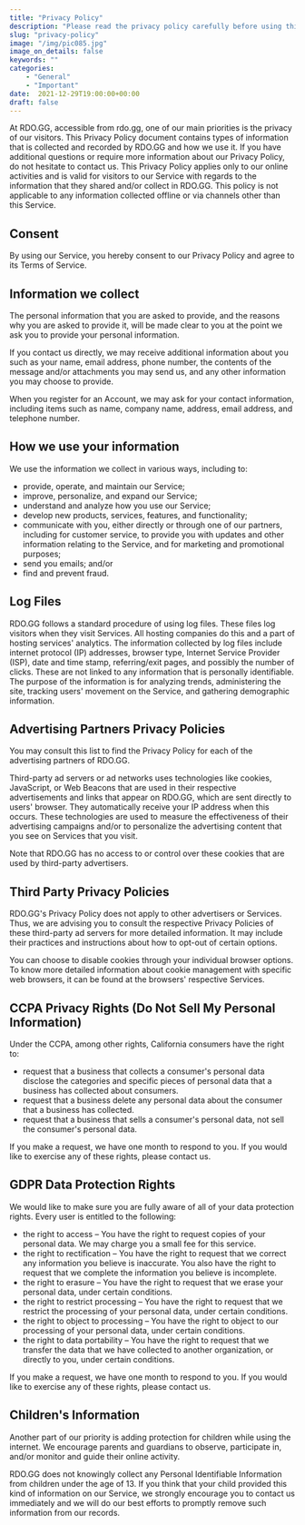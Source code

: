 ```yaml
---
title: "Privacy Policy"
description: "Please read the privacy policy carefully before using this website and service(s)."
slug: "privacy-policy"
image: "/img/pic085.jpg"
image_on_details: false
keywords: ""
categories: 
    - "General"
    - "Important"
date:  2021-12-29T19:00:00+00:00
draft: false
---
```


At RDO.GG, accessible from rdo.gg, one of our main priorities is the privacy of our visitors. This Privacy Policy document contains types of information that is collected and recorded by RDO.GG and how we use it. If you have additional questions or require more information about our Privacy Policy, do not hesitate to contact us. This Privacy Policy applies only to our online activities and is valid for visitors to our Service with regards to the information that they shared and/or collect in RDO.GG. This policy is not applicable to any information collected offline or via channels other than this Service.

## Consent
By using our Service, you hereby consent to our Privacy Policy and agree to its Terms of Service.

## Information we collect
The personal information that you are asked to provide, and the reasons why you are asked to provide it, will be made clear to you at the point we ask you to provide your personal information.

If you contact us directly, we may receive additional information about you such as your name, email address, phone number, the contents of the message and/or attachments you may send us, and any other information you may choose to provide.

When you register for an Account, we may ask for your contact information, including items such as name, company name, address, email address, and telephone number.

## How we use your information
We use the information we collect in various ways, including to:

- provide, operate, and maintain our Service;
- improve, personalize, and expand our Service;
- understand and analyze how you use our Service;
- develop new products, services, features, and functionality;
- communicate with you, either directly or through one of our partners, including for customer service, to provide you with updates and other information relating to the Service, and for marketing and promotional purposes;
- send you emails; and/or
- find and prevent fraud.

## Log Files
RDO.GG follows a standard procedure of using log files. These files log visitors when they visit Services. All hosting companies do this and a part of hosting services' analytics. The information collected by log files include internet protocol (IP) addresses, browser type, Internet Service Provider (ISP), date and time stamp, referring/exit pages, and possibly the number of clicks. These are not linked to any information that is personally identifiable. The purpose of the information is for analyzing trends, administering the site, tracking users' movement on the Service, and gathering demographic information.

## Advertising Partners Privacy Policies
You may consult this list to find the Privacy Policy for each of the advertising partners of RDO.GG.

Third-party ad servers or ad networks uses technologies like cookies, JavaScript, or Web Beacons that are used in their respective advertisements and links that appear on RDO.GG, which are sent directly to users' browser. They automatically receive your IP address when this occurs. These technologies are used to measure the effectiveness of their advertising campaigns and/or to personalize the advertising content that you see on Services that you visit.

Note that RDO.GG has no access to or control over these cookies that are used by third-party advertisers.

## Third Party Privacy Policies
RDO.GG's Privacy Policy does not apply to other advertisers or Services. Thus, we are advising you to consult the respective Privacy Policies of these third-party ad servers for more detailed information. It may include their practices and instructions about how to opt-out of certain options.

You can choose to disable cookies through your individual browser options. To know more detailed information about cookie management with specific web browsers, it can be found at the browsers' respective Services.

## CCPA Privacy Rights (Do Not Sell My Personal Information)
Under the CCPA, among other rights, California consumers have the right to:
- request that a business that collects a consumer's personal data disclose the categories and specific pieces of personal data that a business has collected about consumers.
- request that a business delete any personal data about the consumer that a business has collected.
- request that a business that sells a consumer's personal data, not sell the consumer's personal data.

If you make a request, we have one month to respond to you. If you would like to exercise any of these rights, please contact us.

## GDPR Data Protection Rights
We would like to make sure you are fully aware of all of your data protection rights. Every user is entitled to the following:

- the right to access – You have the right to request copies of your personal data. We may charge you a small fee for this service.
- the right to rectification – You have the right to request that we correct any information you believe is inaccurate. You also have the right to request that we complete the information you believe is incomplete.
- the right to erasure – You have the right to request that we erase your personal data, under certain conditions.
- the right to restrict processing – You have the right to request that we restrict the processing of your personal data, under certain conditions.
- the right to object to processing – You have the right to object to our processing of your personal data, under certain conditions.
- the right to data portability – You have the right to request that we transfer the data that we have collected to another organization, or directly to you, under certain conditions.

If you make a request, we have one month to respond to you. If you would like to exercise any of these rights, please contact us.

## Children's Information
Another part of our priority is adding protection for children while using the internet. We encourage parents and guardians to observe, participate in, and/or monitor and guide their online activity.

RDO.GG does not knowingly collect any Personal Identifiable Information from children under the age of 13. If you think that your child provided this kind of information on our Service, we strongly encourage you to contact us immediately and we will do our best efforts to promptly remove such information from our records.